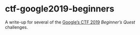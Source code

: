 # ctf-google2019-beginners

A write-up for several of the [Google’s CTF 2019](https://capturetheflag.withgoogle.com/#beginners/) *Beginner’s Quest* challenges.
